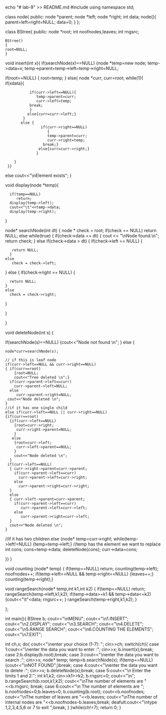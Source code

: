echo "# lab-9" >> README.md
#include<iostream>
using namespace std;

class node{
     public:
     node *parent;
     node *left;
     node *right;
     int data;
    node(){
     parent=left=right=NULL;
     data=0;
    }
};

class BStree{
     public:
     node *root;
     int noofnodes,leaves;
     int rngsrc;

    BStree()
    {
    root=NULL;
    }


 void insert(int x){
   if(searchNode(x)==NULL)
   {node *temp=new node;
   temp->data=x;
   temp->parent=temp->left=temp->right=NULL;

   if(root==NULL)
   { root=temp;
   }
   else{ node *curr;
         curr=root;
        while(1){
            if(x<curr->data){

               if(curr->left==NULL){
                  temp->parent=curr;
                  curr->left=temp;
               break;
               }
              else{curr=curr->left;}
            }
           else {
                    if(curr->right==NULL)
                       {
                       temp->parent=curr;
                       curr->right=temp;
                     break;}
                   else{curr=curr->right;}
                  }

        }
     }}
  else
  cout<<"\nElement exists";
 }

 void display(node *temp){

      if(temp==NULL)
         return;
      display(temp->left);
      cout<<"\t"<<temp->data;
      display(temp->right);
}

node* searchNode(int dt)
{
 node * check = root;
 if(check == NULL)
     return NULL;
 else
  while(true)
  {
   if(check->data == dt)
   {
     cout << "\nNode found.\n";
     return check;
   }
   else if(check->data > dt)
   {
    if(check->left == NULL)
      {

       return NULL;
      }
    else
       check = check->left;
   }
   else
   {
    if(check->right == NULL)
    {

      return NULL;
    }
    else
      check = check->right;
   }

  }

}


void deleteNode(int s)
{

  if(searchNode(s)==NULL)
  {cout<<"Node not found \n";
  }
  else
{

    node*curr=searchNode(s);

    // if this is leaf node
    if(curr->left==NULL && curr->right==NULL)
    { if(curr==root)
        {root=NULL;
        cout<<"Tree deleted \n";}
      if(curr->parent->left==curr)
        curr->parent->left=NULL;
      else
         curr->parent->right=NULL;
     cout<<"Node deleted \n";
    }
    //if it has one single child
    else if(curr->left==NULL || curr->right==NULL)
    {if(curr==root)
      {if(curr->left==NULL)
        {root=curr->right;
         curr->right->parent=NULL;
        }
       else
        {root=curr->left;
         curr->left->parent==NULL;
        }
        cout<<"Node deleted \n";
      }
     if(curr->left==NULL)
      { curr->right->parent=curr->parent;
        if(curr->parent->left==curr)
          curr->parent->left=curr->right;
        else
          curr->parent->right=curr->right;
      }
      else
      { curr->left->parent=curr->parent;
        if(curr->parent->left==curr)
           curr->parent->left=curr->left;
        else
           curr->parent->right=curr->left;
      }
      cout<<"Node deleted \n";
    }
   //if it has two children
   else
   {node* temp=curr->right;
    while(temp->left!=NULL)
     {temp=temp->left;}
     //temp has the element we want to replace
     int cons;
     cons=temp->data;
     deleteNode(cons);
     curr->data=cons;

 }}  }



void counting (node* temp)
{ if(temp==NULL)
         return;
       counting(temp->left);
      noofnodes++;
      if(temp->left==NULL && temp->right==NULL)
      {leaves++;}
      counting(temp->right);}



 void rangeSearch(node* temp,int k1,int k2)
 {  if(temp==NULL)
         return;
      rangeSearch(temp->left,k1,k2);
      if(temp->data>=k1 && temp->data<=k2)
      {cout<<"\t"<<temp->data;
       rngsrc++;
      }
      rangeSearch(temp->right,k1,k2);
 }





 };

 int main(){
 BStree b;
 cout<<"\nMENU";
 cout<<"\n1.INSERT";
 cout<<"\n2.DISPLAY";
 cout<<"\n3.SEARCH";
 cout<<"\n4.DELETE";
 cout<<"\n5.RANGE SEARCH";
 cout<<"\n6.COUNTING THE ELEMENTS";
 cout<<"\n7.EXIT";

int ch,x;
do{
  cout<<"\nenter your choice (1-7): ";
  cin>>ch;
  switch(ch){
  case 1:cout<<"\nenter the data you want to enter :";
         cin>>x;
         b.insert(x);break;
  case 2:b.display(b.root);break;
  case 3:cout<<"\nenter the data you want to search :";
         cin>>x;
         node* temp;
         temp=b.searchNode(x);
         if(temp==NULL)
         {cout<<"\nNOT FOUND";}break;
case 4:cout<<"\nenter the data you want to delete :";
         cin>>x;
         b.deleteNode(x);break;
  case 5:cout<<"\n Enter the limits 1 and 2:";
         int k1,k2;
         cin>>k1>>k2;
         b.rngsrc=0;
         cout<<"\n";
         b.rangeSearch(b.root,k1,k2);
         cout<<"\nThe number of elements are "<<b.rngsrc;
         break;
case 6:cout<<"\n The number of elements are ";
       b.noofnodes=0;b.leaves=0;
       b.counting(b.root);
       cout<<b.noofnodes;
       cout<<"\nThe number of leaves are "<<b.leaves;
       cout<<"\nThe number of internal nodes are "<<b.noofnodes-b.leaves;break;
  deafult:cout<<"\ntype 1,2,3,4,5,6 or 7 to exit ";break;
  }
}while(ch!=7);
return 0;
}
